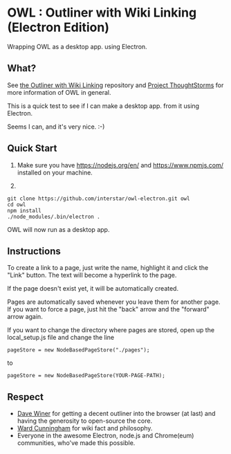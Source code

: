 OWL : Outliner with Wiki Linking (Electron Edition)
===================================================

Wrapping OWL as a desktop app. using Electron.

What?
-----

See [the Outliner with Wiki Linking](https://github.com/interstar/OWL) repository and [Project ThoughtStorms]() for more information of OWL in general.

This is a quick test to see if I can make a desktop app. from it using Electron.

Seems I can, and it's very nice. :-)


Quick Start
-----------

  1) Make sure you have https://nodejs.org/en/ and https://www.npmjs.com/ installed on your machine.

  2)

    git clone https://github.com/interstar/owl-electron.git owl
    cd owl
    npm install
    ./node_modules/.bin/electron .


OWL will now run as a desktop app.


Instructions
------------

To create a link to a page, just write the name, highlight it and click the "Link" button. The text will become a hyperlink to the page.

If the page doesn't exist yet, it will be automatically created.

Pages are automatically saved whenever you leave them for another page. If you want to force a page, just hit the "back" arrow and the "forward" arrow again.

If you want to change the directory where pages are stored, open up the local_setup.js file and change the line 

    pageStore = new NodeBasedPageStore("./pages");
    
to 

    pageStore = new NodeBasedPageStore(YOUR-PAGE-PATH);


Respect
-------
* [Dave Winer](http://scripting.com/) for getting a decent outliner into the browser (at last) and having the generosity to open-source the core.
* [Ward Cunningham](https://github.com/WardCunningham/) for wiki fact and philosophy.
* Everyone in the awesome Electron, node.js and Chrome(eum) communities, who've made this possible.

